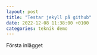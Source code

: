 ```yaml
---
layout: post
title: "Testar jekyll på github"
date: 2022-12-08 11:38:00 +0100
categories: teknik demo
---
```


Första inlägget
